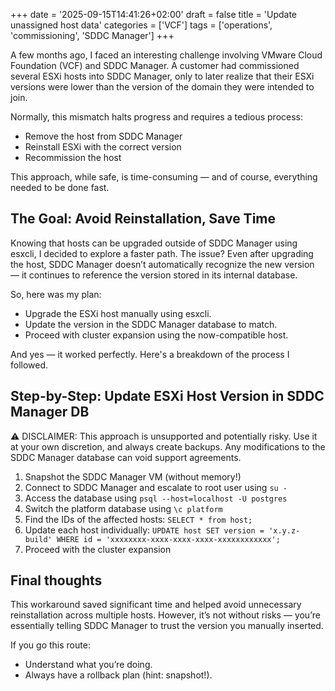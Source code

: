 +++
date = '2025-09-15T14:41:26+02:00'
draft = false
title = 'Update unassigned host data'
categories = ['VCF']
tags = ['operations', 'commissioning', 'SDDC Manager']
+++

A few months ago, I faced an interesting challenge involving VMware Cloud Foundation (VCF) and SDDC Manager. A customer had commissioned several ESXi hosts into SDDC Manager, only to later realize that their ESXi versions were lower than the version of the domain they were intended to join.

Normally, this mismatch halts progress and requires a tedious process:
- Remove the host from SDDC Manager
- Reinstall ESXi with the correct version
- Recommission the host

This approach, while safe, is time-consuming — and of course, everything needed to be done fast.

## The Goal: Avoid Reinstallation, Save Time
Knowing that hosts can be upgraded outside of SDDC Manager using esxcli, I decided to explore a faster path. 
The issue? Even after upgrading the host, SDDC Manager doesn’t automatically recognize the new version — it continues to reference the version stored in its internal database.

So, here was my plan:
- Upgrade the ESXi host manually using esxcli.
- Update the version in the SDDC Manager database to match.
- Proceed with cluster expansion using the now-compatible host.

And yes — it worked perfectly. Here's a breakdown of the process I followed.

## Step-by-Step: Update ESXi Host Version in SDDC Manager DB

⚠️ DISCLAIMER: This approach is unsupported and potentially risky. Use it at your own discretion, and always create backups. 
Any modifications to the SDDC Manager database can void support agreements.


1. Snapshot the SDDC Manager VM (without memory!)
2. Connect to SDDC Manager and escalate to root user using `su -`
3. Access the database using `psql --host=localhost -U postgres`
4. Switch the platform database using `\c platform`
5. Find the IDs of the affected hosts: `SELECT * from host;`
6. Update each host individually: `UPDATE host SET version = 'x.y.z-build' WHERE id = 'xxxxxxxx-xxxx-xxxx-xxxx-xxxxxxxxxxxx';`
7. Proceed with the cluster expansion

## Final thoughts
This workaround saved significant time and helped avoid unnecessary reinstallation across multiple hosts. 
However, it’s not without risks — you’re essentially telling SDDC Manager to trust the version you manually inserted.

If you go this route:
- Understand what you’re doing.
- Always have a rollback plan (hint: snapshot!).
